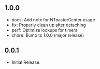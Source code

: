 ## 1.0.0

* docs: Add note for NToasterCenter usage
* fix: Properly clean up after detaching
* perf: Optimize lookups for timers
* chore: Bump to 1.0.0 (major release)

## 0.0.1

* Initial Release.

